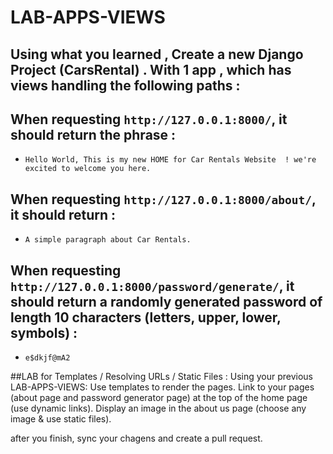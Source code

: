 # LAB-APPS-VIEWS

## Using what you learned , Create a new Django Project (CarsRental) . With 1 app , which has  views handling the following paths : 

## When requesting `http://127.0.0.1:8000/`, it should return the phrase :
- `Hello World, This is my new HOME for Car Rentals Website  ! we're excited to welcome you here.`

## When requesting `http://127.0.0.1:8000/about/`, it should return  :
- `A simple paragraph about Car Rentals. `

## When requesting `http://127.0.0.1:8000/password/generate/`, it should return a randomly generated password of length 10 characters (letters, upper, lower, symbols)  :
- `e$dkjf@mA2`


##LAB for Templates / Resolving URLs / Static Files :
Using your previous  LAB-APPS-VIEWS:
Use templates to render the pages.
Link to your pages (about page and password generator page)   at the top of the home page (use dynamic links).
Display an image in the about us page (choose any image & use static files).

after you finish, sync your chagens and create a pull request.